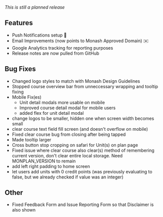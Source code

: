 _This is still a planned release_

## Features
- Push Notifications setup 🚀
- Email Improvements (now points to Monash Approved Domain) ✉️
- Google Analytics tracking for reporting purposes 
- Release notes are now pulled from GitHub

## Bug Fixes

- Changed logo styles to match with Monash Design Guidelines
- Stopped course overview bar from unneccessary wrapping and tooltip fixing
- Mobile Fix(es)
  - Unit detail modals more usable on mobile
  - Improved course detail modal for mobile users
  - added flex for unit detail modal
- change logos to be smaller, hidden one when screen width becomes small
- clear course text field fill screen (and doesn't overflow on mobile)
- Fixed clear course bug from closing after being tapped
- Made tooltip larger
- Cross button stop cropping on safari for Unit(s) on plan page
- Fixed issue where clear course also clear(s) method of remembering current version,  don't clear entire local storage. Need MONPLAN_VERSION to remain
- add left right padding to home screen
- let users add units with 0 credit points (was previously evaluating to false, but we already checked if value was an integer)

## Other 
- Fixed Feedback Form and Issue Reporting Form so that Disclaimer is also shown
